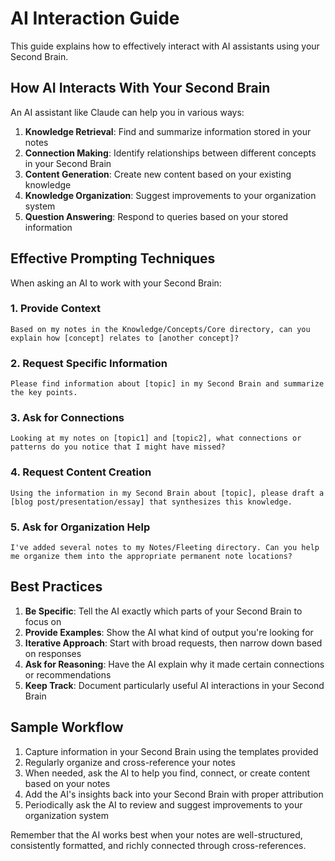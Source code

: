 # AI Interaction Guide

This guide explains how to effectively interact with AI assistants using your Second Brain.

## How AI Interacts With Your Second Brain

An AI assistant like Claude can help you in various ways:

1. **Knowledge Retrieval**: Find and summarize information stored in your notes
2. **Connection Making**: Identify relationships between different concepts in your Second Brain
3. **Content Generation**: Create new content based on your existing knowledge
4. **Knowledge Organization**: Suggest improvements to your organization system
5. **Question Answering**: Respond to queries based on your stored information

## Effective Prompting Techniques

When asking an AI to work with your Second Brain:

### 1. Provide Context

```
Based on my notes in the Knowledge/Concepts/Core directory, can you explain how [concept] relates to [another concept]?
```

### 2. Request Specific Information

```
Please find information about [topic] in my Second Brain and summarize the key points.
```

### 3. Ask for Connections

```
Looking at my notes on [topic1] and [topic2], what connections or patterns do you notice that I might have missed?
```

### 4. Request Content Creation

```
Using the information in my Second Brain about [topic], please draft a [blog post/presentation/essay] that synthesizes this knowledge.
```

### 5. Ask for Organization Help

```
I've added several notes to my Notes/Fleeting directory. Can you help me organize them into the appropriate permanent note locations?
```

## Best Practices

1. **Be Specific**: Tell the AI exactly which parts of your Second Brain to focus on
2. **Provide Examples**: Show the AI what kind of output you're looking for
3. **Iterative Approach**: Start with broad requests, then narrow down based on responses
4. **Ask for Reasoning**: Have the AI explain why it made certain connections or recommendations
5. **Keep Track**: Document particularly useful AI interactions in your Second Brain

## Sample Workflow

1. Capture information in your Second Brain using the templates provided
2. Regularly organize and cross-reference your notes
3. When needed, ask the AI to help you find, connect, or create content based on your notes
4. Add the AI's insights back into your Second Brain with proper attribution
5. Periodically ask the AI to review and suggest improvements to your organization system

Remember that the AI works best when your notes are well-structured, consistently formatted, and richly connected through cross-references. 
